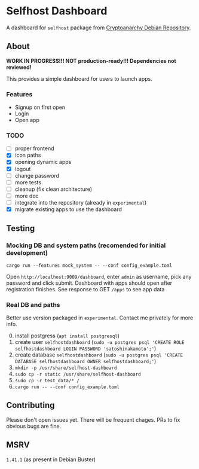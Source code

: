 # Selfhost Dashboard

A dashboard for `selfhost` package from [Cryptoanarchy Debian Repository](https://deb.ln-ask.me).

## About

**WORK IN PROGRESS!!! NOT production-ready!!! Dependencies not reviewed!**

This provides a simple dashboard for users to launch apps.

### Features

* Signup on first open
* Login
* Open app

### TODO

- [ ] proper frontend
- [x] icon paths
- [x] opening dynamic apps
- [x] logout
- [ ] change password
- [ ] more tests
- [ ] cleanup (fix clean architecture)
- [ ] more doc
- [ ] integrate into the repository (already in `experimental`)
- [x] migrate existing apps to use the dashboard

## Testing

### Mocking DB and system paths (recomended for initial development)

`cargo run --features mock_system -- --conf config_example.toml`

Open `http://localhost:9009/dashboard`, enter `admin` as username, pick any password and click submit.
Dashboard with apps should open after registration finishes.
See response to GET `/apps` to see app data

### Real DB and paths

Better use version packaged in `experimental`. Contact me privately for more info.

0. install postgress (`apt install postgresql`)
1. create user `selfhostdashboard` (`sudo -u postgres psql 'CREATE ROLE selfhostdashboard LOGIN PASSWORD 'satoshinakamoto';'`)
2. create database `selfhostdashboard` (`sudo -u postgres psql 'CREATE DATABASE selfhostdashboard OWNER selfhostdashboard;'`)
3. `mkdir -p /usr/share/selfhost-dashboard`
4. `sudo cp -r static /usr/share/selfhost-dashboard`
5. `sudo cp -r test_data/* /`
6. `cargo run -- --conf config_example.toml`

## Contributing

Please don't open issues yet.
There will be frequent chages.
PRs to fix obvious bugs are fine.

## MSRV

`1.41.1` (as present in Debian Buster)
